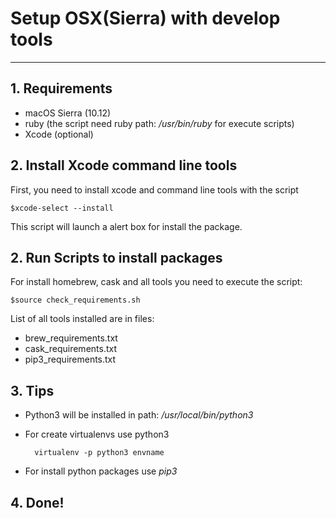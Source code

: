 # Setup OSX(Sierra) with develop tools
***
## 1. Requirements
* macOS Sierra (10.12)
* ruby (the script need ruby path: _/usr/bin/ruby_ for execute scripts)
* Xcode (optional)

## 2. Install Xcode command line tools

First, you need to install xcode and command line tools with the script

	$xcode-select --install
	
This script will launch a alert box for install the package.

## 2. Run Scripts to install packages

For install homebrew, cask and all tools you need to execute the script:

	$source check_requirements.sh
	
List of all tools installed are in files:

* brew_requirements.txt 
* cask_requirements.txt
* pip3_requirements.txt

## 3. Tips

* Python3 will be installed in path: _/usr/local/bin/python3_
* For create virtualenvs use python3
	
		virtualenv -p python3 envname
	
* For install python packages use _pip3_

## 4. Done!

